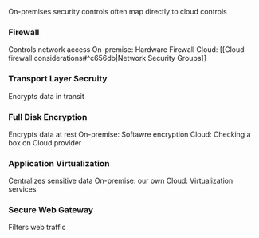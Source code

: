 On-premises security controls often map directly to cloud controls

### Firewall
Controls network access
On-premise: Hardware Firewall
Cloud: [[Cloud firewall considerations#^c656db|Network Security Groups]]

### Transport Layer Secruity
Encrypts data in transit

### Full Disk Encryption
Encrypts data at rest
On-premise: Softawre encryption
Cloud: Checking a box on Cloud provider

### Application Virtualization
Centralizes sensitive data
On-premise: our own
Cloud: Virtualization services

### Secure Web Gateway
Filters web traffic
